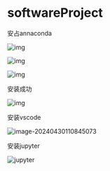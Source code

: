 # softwareProject
安占annaconda

![img](file:///C:\Users\WSR\AppData\Local\Temp\ksohtml26592\wps1.jpg)

![img](file:///C:\Users\WSR\AppData\Local\Temp\ksohtml26592\wps2.jpg) 

 

![img](file:///C:\Users\WSR\AppData\Local\Temp\ksohtml26592\wps3.jpg) 

安装成功

![img](file:///C:\Users\WSR\AppData\Local\Temp\ksohtml26592\wps4.jpg) 

 

安装vscode

![image-20240430110845073](C:\Users\WSR\AppData\Roaming\Typora\typora-user-images\image-20240430110845073.png)



安装jupyter

![jupyter](C:\Users\WSR\AppData\Roaming\Typora\typora-user-images\image-20240430111636739.png)
